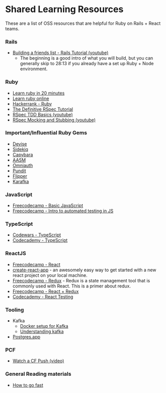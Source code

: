 # Shared Learning Resources

These are a list of OSS resources that are helpful for Ruby on Rails + React teams.

### Rails
- [Building a friends list - Rails Tutorial (youtube)](https://www.youtube.com/watch?v=fmyvWz5TUWg)
    - The beginning is a good intro of what you will build, but you can generally skip to 28:13 if you already have a set up Ruby + Node environment.

### Ruby
- [Learn ruby in 20 minutes](https://www.ruby-lang.org/en/documentation/quickstart/)
- [Learn ruby online](https://www.learnrubyonline.org/)
- [Hackerrank - Ruby](https://www.hackerrank.com/domains/ruby)
- [The Definitive RSpec Tutorial](https://www.rubyguides.com/2018/07/rspec-tutorial/)
- [RSpec TDD Basics (youtube)](https://www.youtube.com/watch?v=K6RPMhcRICE)
- [RSpec Mocking and Stubbing (youtube)](https://www.youtube.com/watch?v=ciVXLf6YnUE)

### Important/Influential Ruby Gems
- [Devise](https://github.com/heartcombo/devise)
- [Sidekiq](https://github.com/mperham/sidekiq)
- [Capybara](https://github.com/teamcapybara/capybara)
- [AASM](https://github.com/aasm/aasm)
- [Omniauth](https://github.com/omniauth/omniauth)
- [Pundit](https://github.com/varvet/pundit)
- [Flipper](https://github.com/jnunemaker/flipper)
- [Karafka](https://github.com/karafka/karafka)

### JavaScript
- [Freecodecamp - Basic JavaScript](https://www.freecodecamp.org/learn/javascript-algorithms-and-data-structures/)
- [Freecodecamp - Intro to automated testing in JS](https://www.freecodecamp.org/learn/quality-assurance/#quality-assurance-and-testing-with-chai)

### TypeScript
- [Codewars - TypeScript](https://www.codewars.com/collections/learning-typescript)
- [Codecademy - TypeScript](https://www.codecademy.com/learn/learn-typescript)

### ReactJS
- [Freecodecamp - React](https://www.freecodecamp.org/learn/front-end-development-libraries/#react)
- [create-react-app](https://github.com/facebook/create-react-app) - an awesomely easy way to get started with a new react project on your local machine.
- [Freecodecamp - Redux](https://www.freecodecamp.org/learn/front-end-development-libraries/#redux) - Redux is a state management tool that is commonly used with React. This is a primer about redux.
- [Freecodecamp - React + Redux](https://www.freecodecamp.org/learn/front-end-development-libraries/#react-and-redux)
- [Codecademy - React Testing](https://www.codecademy.com/learn/learn-react-testing)

### Tooling
- Kafka
    - [Docker setup for Kafka](https://github.com/conduktor/kafka-stack-docker-compose)
    - [Understanding kafka](https://www.gentlydownthe.stream/)
- [Postgres.app](https://postgres.app/)

### PCF
- [Watch a CF Push (video)](https://www.youtube.com/watch?v=E06Jw0UqU14)

### General Reading materials
- [How to go fast](https://quii.dev/How_to_go_fast)
